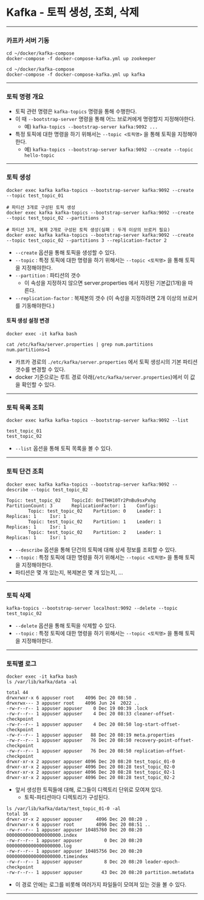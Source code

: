 # Kafka - 토픽 생성, 조회, 삭제

---

### 카프카 서버 기동
```shell
cd ~/docker/kafka-compose
docker-compose -f docker-compose-kafka.yml up zookeeper
```
```shell
cd ~/docker/kafka-compose
docker-compose -f docker-compose-kafka.yml up kafka
```

---

### 토픽 명령 개요
- 토픽 관련 명령은 `kafka-topics` 명령을 통해 수행한다.
- 이 때 `--bootstrap-server` 명령을 통해 어느 브로커에게 명령할지 지정해야한다.
  - 예) `kafka-topics --bootstrap-server kafka:9092 ...`
- 특정 토픽에 대한 명령을 하기 위해서는 `--topic <토픽명>` 을 통해 토픽을 지정해야한다.
  - 예) `kafka-topics --bootstrap-server kafka:9092 --create --topic hello-topic`

---

### 토픽 생성
```shell
docker exec kafka kafka-topics --bootstrap-server kafka:9092 --create --topic test_topic_01
  
# 파티션 3개로 구성된 토픽 생성
docker exec kafka kafka-topics --bootstrap-server kafka:9092 --create --topic test_topic_02 --partitions 3

# 파티션 3개, 복제 2개로 구성된 토픽 생성(실패 : 두개 이상의 브로커 필요)
docker exec kafka kafka-topics --bootstrap-server kafka:9092 --create --topic test_copic_02 --partitions 3 --replication-factor 2
```
- `--create` 옵션을 통해 토픽을 생성할 수 있다.
- `--topic` : 특정 토픽에 대한 명령을 하기 위해서는 `--topic <토픽명>` 을 통해 토픽을 지정해야한다.
- `--partition` : 파티션의 갯수
  - 이 속성을 지정하지 않으면 server.properties 에서 지정된 기본값(1개)을 따른다.
- `--replication-factor` : 복제본의 갯수 (이 속성을 지정하려면 2개 이상의 브로커를 기동해야한다.)

#### 토픽 생성 설정 변경
```shell
docker exec -it kafka bash
```
```shell
cat /etc/kafka/server.properties | grep num.partitions
num.partitions=1
```
- 카프카 경로의 `./etc/kafka/server.properties` 에서 토픽 생성시의 기본 파티션 갯수를 변경할 수 있다.
- docker 기준으로는 루트 경로 아래(`/etc/kafka/server.properties`)에서 이 값을 확인할 수 있다.

---

### 토픽 목록 조회
```shell
docker exec kafka kafka-topics --bootstrap-server kafka:9092 --list

test_topic_01
test_topic_02
```
- `--list` 옵션을 통해 토픽 목록을 볼 수 있다.

---

### 토픽 단건 조회
```shell
docker exec kafka kafka-topics --bootstrap-server kafka:9092 --describe --topic test_topic_02             

Topic: test_topic_02    TopicId: 0nITHH10Tr2PnBu9sxPxhg PartitionCount: 3       ReplicationFactor: 1    Configs:
        Topic: test_topic_02    Partition: 0    Leader: 1       Replicas: 1     Isr: 1
        Topic: test_topic_02    Partition: 1    Leader: 1       Replicas: 1     Isr: 1
        Topic: test_topic_02    Partition: 2    Leader: 1       Replicas: 1     Isr: 1
```
- `--describe` 옵션을 통해 단건의 토픽에 대해 상세 정보를 조회할 수 있다.
- `--topic` : 특정 토픽에 대한 명령을 하기 위해서는 `--topic <토픽명>` 을 통해 토픽을 지정해야한다.
- 파티션은 몇 개 있는지, 복제본은 몇 개 있는지, ...

---

### 토픽 삭제
```shell
kafka-topics --bootstrap-server localhost:9092 --delete --topic test_topic_02
```
- `--delete` 옵션을 통해 토픽을 삭제할 수 있다.
- `--topic` : 특정 토픽에 대한 명령을 하기 위해서는 `--topic <토픽명>` 을 통해 토픽을 지정해야한다.

---

### 토픽별 로그
```shell
docker exec -it kafka bash
ls /var/lib/kafka/data -al

total 44
drwxrwxr-x 6 appuser root    4096 Dec 20 08:50 .
drwxrwx--- 3 appuser root    4096 Jun 24  2022 ..
-rw-r--r-- 1 appuser appuser    0 Dec 19 00:39 .lock
-rw-r--r-- 1 appuser appuser    4 Dec 20 08:33 cleaner-offset-checkpoint
-rw-r--r-- 1 appuser appuser    4 Dec 20 08:50 log-start-offset-checkpoint
-rw-r--r-- 1 appuser appuser   88 Dec 20 08:19 meta.properties
-rw-r--r-- 1 appuser appuser   76 Dec 20 08:50 recovery-point-offset-checkpoint
-rw-r--r-- 1 appuser appuser   76 Dec 20 08:50 replication-offset-checkpoint
drwxr-xr-x 2 appuser appuser 4096 Dec 20 08:20 test_topic_01-0
drwxr-xr-x 2 appuser appuser 4096 Dec 20 08:28 test_topic_02-0
drwxr-xr-x 2 appuser appuser 4096 Dec 20 08:28 test_topic_02-1
drwxr-xr-x 2 appuser appuser 4096 Dec 20 08:28 test_topic_02-2
```
- 앞서 생성한 토픽들에 대해, 로그들이 디렉토리 단위로 모여져 있다.
  - 토픽-파티션마다 디렉토리가 구성된다.

```shell
ls /var/lib/kafka/data/test_topic_01-0 -al
total 16
drwxr-xr-x 2 appuser appuser     4096 Dec 20 08:20 .
drwxrwxr-x 6 appuser root        4096 Dec 20 08:51 ..
-rw-r--r-- 1 appuser appuser 10485760 Dec 20 08:20 00000000000000000000.index
-rw-r--r-- 1 appuser appuser        0 Dec 20 08:20 00000000000000000000.log
-rw-r--r-- 1 appuser appuser 10485756 Dec 20 08:20 00000000000000000000.timeindex
-rw-r--r-- 1 appuser appuser        8 Dec 20 08:20 leader-epoch-checkpoint
-rw-r--r-- 1 appuser appuser       43 Dec 20 08:20 partition.metadata
```
- 이 경로 안에는 로그를 비롯해 여러가지 파일들이 모여져 있는 것을 볼 수 있다.

---
